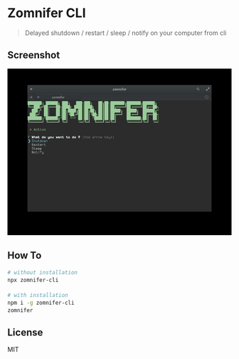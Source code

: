 # Zomnifer CLI

> Delayed shutdown / restart / sleep / notify on your computer from cli

## Screenshot

![Zomnifer Screenshot](./screenshots/screenshot.jpeg)

## How To

```bash
# without installation
npx zomnifer-cli

# with installation
npm i -g zomnifer-cli
zomnifer
```

## License

MIT
